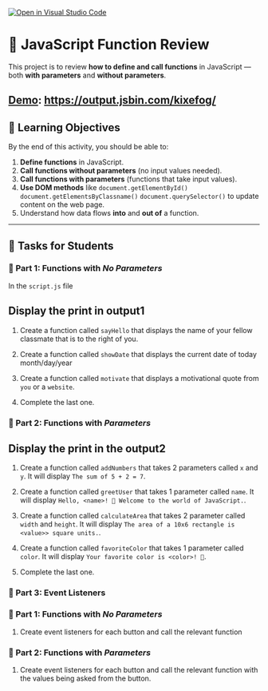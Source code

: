 [![Open in Visual Studio Code](https://classroom.github.com/assets/open-in-vscode-2e0aaae1b6195c2367325f4f02e2d04e9abb55f0b24a779b69b11b9e10269abc.svg)](https://classroom.github.com/online_ide?assignment_repo_id=21339880&assignment_repo_type=AssignmentRepo)
# 🧠 JavaScript Function Review

This project is to review **how to define and call functions** in JavaScript — both **with parameters** and **without parameters**.  

[Demo](https://output.jsbin.com/kixefog/): https://output.jsbin.com/kixefog/
---

## 🎯 Learning Objectives

By the end of this activity, you should be able to:

1. **Define functions** in JavaScript.
2. **Call functions without parameters** (no input values needed).
3. **Call functions with parameters** (functions that take input values).
4. **Use DOM methods** like 
    `document.getElementById()`
    `document.getElementsByClassname()`
    `document.querySelector()`
     to update content on the web page.
5. Understand how data flows **into** and **out of** a function.

---

## 🧩 Tasks for Students

### 🔹 Part 1: Functions with *No Parameters*

In the `script.js` file

## Display the print in output1

1. Create a function called `sayHello` that displays the name of your fellow classmate that is to the right of you.

1. Create a function called `showDate` that displays the current date of today month/day/year

1. Create a function called `motivate` that displays a motivational quote from `you` or a `website`.

1. Complete the last one.


### 🔹 Part 2: Functions with *Parameters*

## Display the print in the output2

1. Create a function called `addNumbers` that takes 2 parameters called `x` and `y`. It will display `The sum of 5 + 2 = 7`.

1. Create a function called `greetUser` that takes 1 parameter called `name`. It will display `Hello, <name>! 👋 Welcome to the world of JavaScript.`.

1. Create a function called `calculateArea` that takes 2 parameter called `width` and `height`. It will display `The area of a 10x6 rectangle is <value>> square units.`.

1. Create a function called `favoriteColor` that takes 1 parameter called `color`. It will display `Your favorite color is <color>! 🎨`.

1. Complete the last one.


### 🔹 Part 3: Event Listeners

### 🔹 Part 1: Functions with *No Parameters*

1. Create event listeners for each button and call the relevant function

### 🔹 Part 2: Functions with *Parameters*

1. Create event listeners for each button and call the relevant function with the values being asked from the button.


